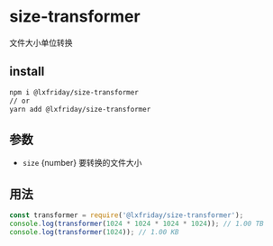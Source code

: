 # size-transformer

文件大小单位转换

## install

```bash
npm i @lxfriday/size-transformer
// or
yarn add @lxfriday/size-transformer
```

## 参数

- `size` {number} 要转换的文件大小 

## 用法

```js
const transformer = require('@lxfriday/size-transformer');
console.log(transformer(1024 * 1024 * 1024 * 1024)); // 1.00 TB
console.log(transformer(1024)); // 1.00 KB
```

